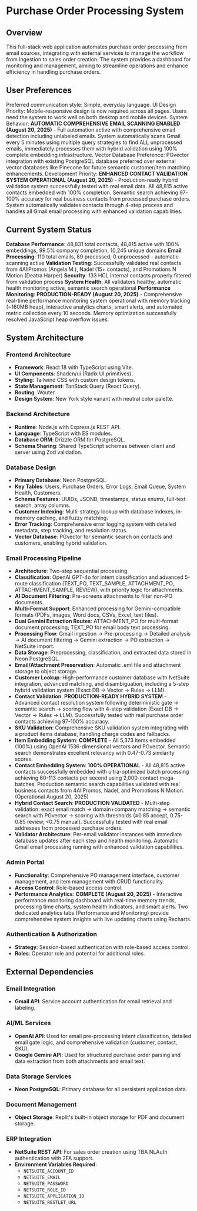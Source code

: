 # Purchase Order Processing System

## Overview
This full-stack web application automates purchase order processing from email sources, integrating with external services to manage the workflow from ingestion to sales order creation. The system provides a dashboard for monitoring and management, aiming to streamline operations and enhance efficiency in handling purchase orders.

## User Preferences
Preferred communication style: Simple, everyday language.
UI Design Priority: Mobile-responsive design is now required across all pages. Users need the system to work well on both desktop and mobile devices.
System Behavior: **AUTOMATIC COMPREHENSIVE EMAIL SCANNING ENABLED (August 20, 2025)** - Full automation active with comprehensive email detection including unlabeled emails. System automatically scans Gmail every 5 minutes using multiple query strategies to find ALL unprocessed emails, immediately processes them with hybrid validation using 100% complete embedding infrastructure.
Vector Database Preference: PGvector integration with existing PostgreSQL database preferred over external vector databases like Pinecone for future semantic customer/item matching enhancements.
Development Priority: **ENHANCED CONTACT VALIDATION SYSTEM OPERATIONAL (August 20, 2025)** - Production-ready hybrid validation system successfully tested with real email data. All 48,815 active contacts embedded with 100% completion. Semantic search achieving 97-100% accuracy for real business contacts from processed purchase orders. System automatically validates contacts through 4-step process and handles all Gmail email processing with enhanced validation capabilities.

## Current System Status
**Database Performance**: 48,831 total contacts, 48,815 active with 100% embeddings, 99.5% company completion, 10,245 unique domains
**Email Processing**: 110 total emails, 89 processed, 0 unprocessed - automatic scanning active
**Validation Testing**: Successfully validated real contacts from 4AllPromos (Angela M.), Nadel (15+ contacts), and Promotions N Motion (Deatra Harper)
**Security**: 133 HCL internal contacts properly filtered from validation process
**System Health**: All validators healthy, automatic health monitoring active, semantic search operational
**Performance Monitoring**: **PRODUCTION-READY (August 20, 2025)** - Comprehensive real-time performance monitoring system operational with memory tracking (~160MB heap), interactive analytics charts, smart alerts, and automated metric collection every 10 seconds. Memory optimization successfully resolved JavaScript heap overflow issues.

## System Architecture

### Frontend Architecture
- **Framework**: React 18 with TypeScript using Vite.
- **UI Components**: Shadcn/ui (Radix UI primitives).
- **Styling**: Tailwind CSS with custom design tokens.
- **State Management**: TanStack Query (React Query).
- **Routing**: Wouter.
- **Design System**: New York style variant with neutral color palette.

### Backend Architecture
- **Runtime**: Node.js with Express.js REST API.
- **Language**: TypeScript with ES modules.
- **Database ORM**: Drizzle ORM for PostgreSQL.
- **Schema Sharing**: Shared TypeScript schemas between client and server using Zod validation.

### Database Design
- **Primary Database**: Neon PostgreSQL.
- **Key Tables**: Users, Purchase Orders, Error Logs, Email Queue, System Health, Customers.
- **Schema Features**: UUIDs, JSONB, timestamps, status enums, full-text search, array columns.
- **Customer Indexing**: Multi-strategy lookup with database indexes, in-memory caching, and fuzzy matching.
- **Error Tracking**: Comprehensive error logging system with detailed metadata, step tracking, and resolution status.
- **Vector Database**: PGvector for semantic search on contacts and customers, enabling hybrid validation.

### Email Processing Pipeline
- **Architecture**: Two-step sequential processing.
- **Classification**: OpenAI GPT-4o for intent classification and advanced 5-route classification (TEXT_PO, TEXT_SAMPLE, ATTACHMENT_PO, ATTACHMENT_SAMPLE, REVIEW), with priority logic for attachments.
- **AI Document Filtering**: Pre-screens attachments to filter non-PO documents.
- **Multi-Format Support**: Enhanced processing for Gemini-compatible formats (PDFs, images, Word docs, CSVs, Excel, text files).
- **Dual Gemini Extraction Routes**: ATTACHMENT_PO for multi-format document processing; TEXT_PO for email body text processing.
- **Processing Flow**: Gmail ingestion → Pre-processing → Detailed analysis → AI document filtering → Gemini extraction → PO extraction → NetSuite import.
- **Data Storage**: Preprocessing, classification, and extracted data stored in Neon PostgreSQL.
- **Email/Attachment Preservation**: Automatic .eml file and attachment storage to object storage.
- **Customer Lookup**: High-performance customer database with NetSuite integration, advanced matching, and disambiguation, including a 5-step hybrid validation system (Exact DB → Vector → Rules → LLM).
- **Contact Validation**: **PRODUCTION-READY HYBRID SYSTEM** - Advanced contact resolution system following deterministic gate → semantic search → scoring flow with 4-step validation (Exact DB → Vector → Rules → LLM). Successfully tested with real purchase order contacts achieving 97-100% accuracy.
- **SKU Validation**: Comprehensive SKU validation system integrating with a product items database, handling charge codes and fallbacks.
- **Item Embedding System**: **COMPLETE** - All 5,373 items embedded (100%) using OpenAI 1536-dimensional vectors and PGvector. Semantic search demonstrates excellent relevancy with 0.47-0.73 similarity scores.
- **Contact Embedding System**: **100% OPERATIONAL** - All 48,815 active contacts successfully embedded with ultra-optimized batch processing achieving 60-113 contacts per second using 2,000-contact mega-batches. Production semantic search capabilities validated with real business contacts from 4AllPromos, Nadel, and Promotions N Motion. (Operational August 20, 2025)
- **Hybrid Contact Search**: **PRODUCTION VALIDATED** - Multi-step validation: exact email match → domain+company matching → semantic search with PGvector → scoring with thresholds (≥0.85 accept, 0.75-0.85 review, <0.75 manual). Successfully tested with real email addresses from processed purchase orders.
- **Validator Architecture**: Per-email validator instances with immediate database updates after each step and health monitoring. Automatic Gmail email processing running with enhanced validation capabilities.

### Admin Portal
- **Functionality**: Comprehensive PO management interface, customer management, and item management with CRUD functionality.
- **Access Control**: Role-based access control.
- **Performance Analytics**: **COMPLETE (August 20, 2025)** - Interactive performance monitoring dashboard with real-time memory trends, processing time charts, system health indicators, and smart alerts. Two dedicated analytics tabs (Performance and Monitoring) provide comprehensive system insights with live updating charts using Recharts.

### Authentication & Authorization
- **Strategy**: Session-based authentication with role-based access control.
- **Roles**: Operator role and potential for additional roles.

## External Dependencies

### Email Integration
- **Gmail API**: Service account authentication for email retrieval and labeling.

### AI/ML Services
- **OpenAI API**: Used for email pre-processing intent classification, detailed email gate logic, and comprehensive validation (customer, contact, SKU).
- **Google Gemini API**: Used for structured purchase order parsing and data extraction from both attachments and email text.

### Data Storage Services
- **Neon PostgreSQL**: Primary database for all persistent application data.

### Document Management
- **Object Storage**: Replit's built-in object storage for PDF and document storage.

### ERP Integration
- **NetSuite REST API**: For sales order creation using TBA NLAuth authentication with 2FA support.
- **Environment Variables Required**:
  - `NETSUITE_ACCOUNT_ID`
  - `NETSUITE_EMAIL`
  - `NETSUITE_PASSWORD`
  - `NETSUITE_ROLE_ID`
  - `NETSUITE_APPLICATION_ID`
  - `NETSUITE_RESTLET_URL`